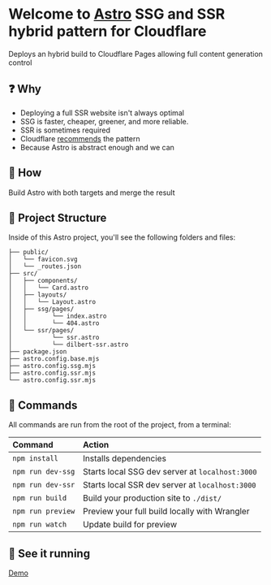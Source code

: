 # Welcome to [Astro](https://astro.build) SSG and SSR hybrid pattern for Cloudflare

Deploys an hybrid build to Cloudflare Pages allowing full content generation control

## ❓ Why

- Deploying a full SSR website isn't always optimal
- SSG is faster, cheaper, greener, and more reliable.
- SSR is sometimes required
- Cloudflare [recommends](https://developers.cloudflare.com/pages/platform/functions/routing/#function-invocation-routes) the pattern
- Because Astro is abstract enough and we can

## 🧨 How

Build Astro with both targets and merge the result

## 🚀 Project Structure

Inside of this Astro project, you'll see the following folders and files:

```
├── public/
│   └── favicon.svg
│   └── _routes.json
├── src/
│   ├── components/
│   │   └── Card.astro
│   ├── layouts/
│   │   └── Layout.astro
│   ├── ssg/pages/
│   │       └── index.astro
│   │       └── 404.astro
│   └── ssr/pages/
│           └── ssr.astro
│           └── dilbert-ssr.astro
├── package.json
├── astro.config.base.mjs
├── astro.config.ssg.mjs
├── astro.config.ssr.mjs
└── astro.config.ssr.mjs
```

## 🧞 Commands

All commands are run from the root of the project, from a terminal:

| Command           | Action                                          |
| :---------------- | :---------------------------------------------- |
| `npm install`     | Installs dependencies                           |
| `npm run dev-ssg` | Starts local SSG dev server at `localhost:3000` |
| `npm run dev-ssr` | Starts local SSR dev server at `localhost:3000` |
| `npm run build`   | Build your production site to `./dist/`         |
| `npm run preview` | Preview your full build locally with Wrangler   |
| `npm run watch`   | Update build for preview                        |

## 👀 See it running

[Demo](https://astro-ssg-ssr-cloudflare.pages.dev/)
